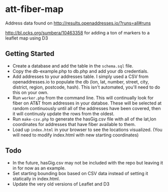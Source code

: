 # att-fiber-map

Address data found on http://results.openaddresses.io/?runs=all#runs

http://bl.ocks.org/sumbera/10463358 for adding a ton of markers to a leaflet map using D3

## Getting Started

* Create a database and add the table in the `schema.sql` file.
* Copy the db-example.php to db.php and add your db credentials.
* Add addresses to your addresses table. I simply used a CSV from openaddresses.io to populate the db (lon, lat, number, street, city, district, region, postcode, hash). This isn't automated, you'll need to do this on your own.
* Run `worker.php` from the command line. This will continually look for fiber on AT&T from addresses in your databse. These will be selected at random continuously until all of the addresses have been covered, then it will continusly update the rows from the oldest.
* Run `make-csv.php` to generate the hasGig.csv file with all of the lat,lon coordinates for addresses that have fiber available to them.
* Load up `index.html` in your browser to see the locations visualized. (You will need to modify index.html with new starting coordinates)

## Todo

* In the future, hasGig.csv may not be included with the repo but leaving it in for now as an example.
* Set starting bounding box based on CSV data instead of setting it statically in index.html.
* Update the very old versions of Leaflet and D3